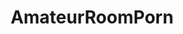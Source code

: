 ---
title: AmateurRoomPorn
crosslinks:
- malelivingspace
- madmen
- guitars
- ThriftStoreHauls
- DIY
- toomanypillows
- Tinder
- iamveryedgy
- causeWhyNotMate
- macsetups
- westworld
- relationships
- terrariums
- plants
- Serendipity
- sfwpornnetwork
- woodworking
- downvotesreally
- osha
---
